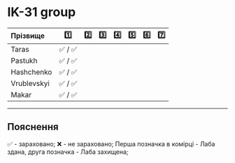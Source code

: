 # IK-31 group

| Прізвище      | :one: | :two: | :three: | :four: | :five: | :six: | :seven: |
| :------------ |:-----:| :----:| :----:| :----:| :----:| :----:| :----:|
| Taras         |:white_check_mark: / :white_check_mark: |
| Pastukh       |:white_check_mark: / :white_check_mark: |
| Hashchenko    |:white_check_mark: / :white_check_mark: |
| Vrublevskyi   |:white_check_mark: / :white_check_mark: |
| Makar         |:white_check_mark: / :white_check_mark: |

---
## Пояснення
:white_check_mark: - зараховано;
:x: - не зараховано;
Перша позначка в комірці - Лаба здана, друга позначка - Лаба захищена;

